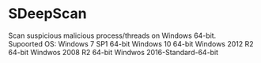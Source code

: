 # SDeepScan
  Scan suspicious malicious process/threads on Windows 64-bit.  
Supoorted OS: 
Windows 7 SP1 64-bit 
Windows 10 64-bit 
Windows 2012 R2 64-bit 
Windwos 2008 R2 64-bit 
Windwos 2016-Standard-64-bit
